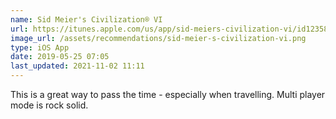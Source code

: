 ```yaml
---
name: Sid Meier's Civilization® VI
url: https://itunes.apple.com/us/app/sid-meiers-civilization-vi/id1235863443?mt=8&uo=4
image_url: /assets/recommendations/sid-meier-s-civilization-vi.png
type: iOS App
date: 2019-05-25 07:05
last_updated: 2021-11-02 11:11
---
```

This is a great way to pass the time - especially when travelling. Multi player mode is rock solid. 